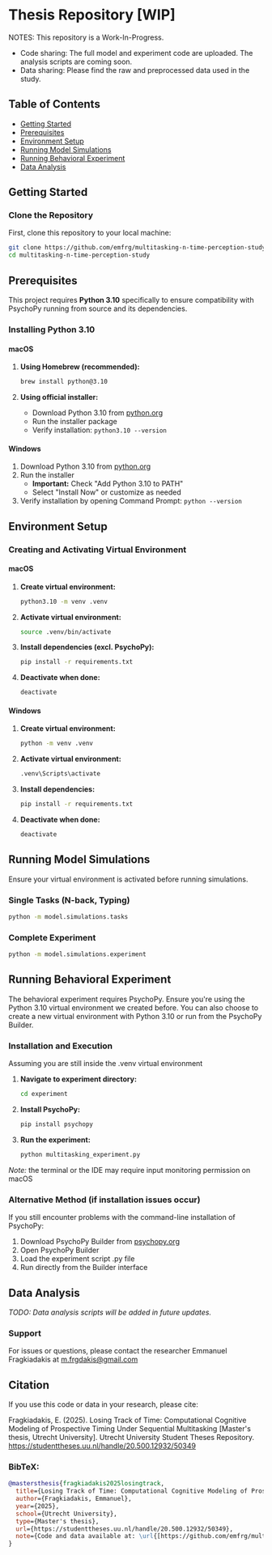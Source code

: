 # Thesis Repository [WIP]
NOTES: This repository is a Work-In-Progress. 
- Code sharing: The full model and experiment code are uploaded. The analysis scripts are coming soon. 
- Data sharing: Please find the raw and preprocessed data used in the study.

## Table of Contents
- [Getting Started](#getting-started)
- [Prerequisites](#prerequisites)
- [Environment Setup](#environment-setup)
- [Running Model Simulations](#running-model-simulations)
- [Running Behavioral Experiment](#running-behavioral-experiment)
- [Data Analysis](#data-analysis)

## Getting Started

### Clone the Repository

First, clone this repository to your local machine:

```bash
git clone https://github.com/emfrg/multitasking-n-time-perception-study.git
cd multitasking-n-time-perception-study
```

## Prerequisites

This project requires **Python 3.10** specifically to ensure compatibility with PsychoPy running from source and its dependencies.

### Installing Python 3.10

#### macOS

1. **Using Homebrew (recommended):**
   ```bash
   brew install python@3.10
   ```

2. **Using official installer:**
   - Download Python 3.10 from [python.org](https://www.python.org/downloads/release/python-31011/)
   - Run the installer package
   - Verify installation: `python3.10 --version`

#### Windows

1. Download Python 3.10 from [python.org](https://www.python.org/downloads/release/python-31011/)
2. Run the installer
   - **Important:** Check "Add Python 3.10 to PATH"
   - Select "Install Now" or customize as needed
3. Verify installation by opening Command Prompt: `python --version`

## Environment Setup

### Creating and Activating Virtual Environment

#### macOS

1. **Create virtual environment:**
   ```bash
   python3.10 -m venv .venv
   ```

2. **Activate virtual environment:**
   ```bash
   source .venv/bin/activate
   ```

3. **Install dependencies (excl. PsychoPy):**
   ```bash
   pip install -r requirements.txt
   ```

4. **Deactivate when done:**
   ```bash
   deactivate
   ```

#### Windows

1. **Create virtual environment:**
   ```cmd
   python -m venv .venv
   ```

2. **Activate virtual environment:**
   ```cmd
   .venv\Scripts\activate
   ```

3. **Install dependencies:**
   ```cmd
   pip install -r requirements.txt
   ```

4. **Deactivate when done:**
   ```cmd
   deactivate
   ```

## Running Model Simulations

Ensure your virtual environment is activated before running simulations.

### Single Tasks (N-back, Typing)

```bash
python -m model.simulations.tasks
```

### Complete Experiment

```bash
python -m model.simulations.experiment
```

## Running Behavioral Experiment

The behavioral experiment requires PsychoPy. Ensure you're using the Python 3.10 virtual environment we created before. 
You can also choose to create a new virtual environment with Python 3.10 or run from the PsychoPy Builder.

### Installation and Execution

Assuming you are still inside the .venv virtual environment

1. **Navigate to experiment directory:**
   ```bash
   cd experiment
   ```

2. **Install PsychoPy:**
   ```bash
   pip install psychopy
   ```

3. **Run the experiment:**
   ```bash
   python multitasking_experiment.py
   ```

*Note:* the terminal or the IDE may require input monitoring permission on macOS 

### Alternative Method (if installation issues occur)

If you still encounter problems with the command-line installation of PsychoPy:

1. Download PsychoPy Builder from [psychopy.org](https://www.psychopy.org)
2. Open PsychoPy Builder
3. Load the experiment script .py file
4. Run directly from the Builder interface

## Data Analysis

*TODO: Data analysis scripts will be added in future updates.*

### Support

For issues or questions, please contact the researcher Emmanuel Fragkiadakis at m.frgdakis@gmail.com

## Citation

If you use this code or data in your research, please cite:

Fragkiadakis, E. (2025). Losing Track of Time: Computational Cognitive Modeling of Prospective Timing Under Sequential Multitasking [Master's thesis, Utrecht University]. Utrecht University Student Theses Repository. https://studenttheses.uu.nl/handle/20.500.12932/50349

### BibTeX:
```bibtex
@mastersthesis{fragkiadakis2025losingtrack,
  title={Losing Track of Time: Computational Cognitive Modeling of Prospective Timing Under Sequential Multitasking},
  author={Fragkiadakis, Emmanuel},
  year={2025},
  school={Utrecht University},
  type={Master's thesis},
  url={https://studenttheses.uu.nl/handle/20.500.12932/50349},
  note={Code and data available at: \url{[https://github.com/emfrg/multitasking-n-time-perception-study.git]}}
}
```
